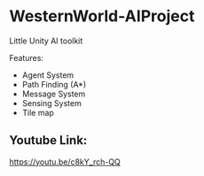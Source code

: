 # WesternWorld-AIProject
Little Unity AI toolkit

Features:
* Agent System
* Path Finding (A*)
* Message System
* Sensing System
* Tile map

## Youtube Link:
https://youtu.be/c8kY_rch-QQ

